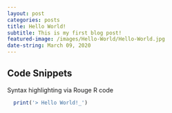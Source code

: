```yaml
---
layout: post
categories: posts
title: Hello World!
subtitle: This is my first blog post!
featured-image: /images/Hello-World/Hello-World.jpg
date-string: March 09, 2020
---
```


## Code Snippets

Syntax highlighting via Rouge
R code

```r
  print('> Hello World!_')
```
